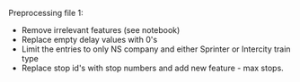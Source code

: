 Preprocessing file 1:
- Remove irrelevant features (see notebook)
- Replace empty delay values with 0's
- Limit the entries to only NS company and either Sprinter or Intercity train type
- Replace stop id's with stop numbers and add new feature - max stops.

